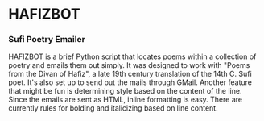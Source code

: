 # HAFIZBOT
### Sufi Poetry Emailer

HAFIZBOT is a brief Python script that locates poems within a collection of poetry and emails them out simply.
It was designed to work with "Poems from the Divan of Hafiz", a late 19th century translation of the 14th C. Sufi poet.
It's also set up to send out the mails through GMail. 
Another feature that might be fun is determining style based on the content of the line. Since the emails are sent as HTML, inline formatting is easy. There are currently rules for bolding and italicizing based on line content.
